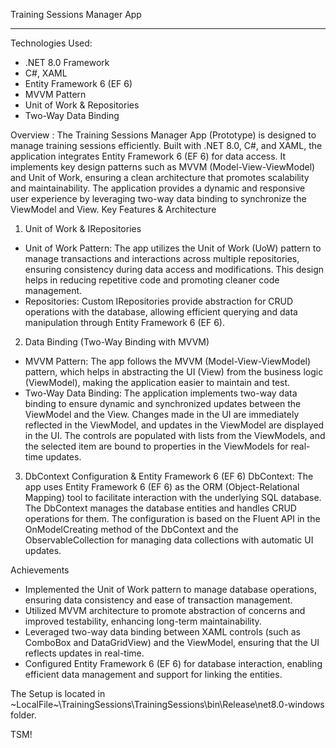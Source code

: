 Training Sessions Manager App

*****************************************
Technologies Used:
 - .NET 8.0 Framework      
 - C#, XAML      
 - Entity Framework 6 (EF 6)     
 - MVVM Pattern      
 - Unit of Work & Repositories      
 - Two-Way Data Binding

Overview :
The Training Sessions Manager App (Prototype) is designed to manage training sessions efficiently. Built with .NET 8.0, C#, and XAML, the application integrates Entity Framework 6 (EF 6) for data access. It implements key design patterns such as MVVM (Model-View-ViewModel) and Unit of Work, ensuring a clean architecture that promotes scalability and maintainability. The application provides a dynamic and responsive user experience by leveraging two-way data binding to synchronize the ViewModel and View.
Key Features & Architecture

1. Unit of Work & IRepositories
 - Unit of Work Pattern: The app utilizes the Unit of Work (UoW) pattern to manage transactions and interactions across multiple repositories, ensuring consistency during data access and modifications. This design helps in reducing repetitive code and promoting cleaner code management.
 - Repositories: Custom IRepositories provide abstraction for CRUD operations with the database, allowing efficient querying and data manipulation through Entity Framework 6 (EF 6).

2. Data Binding (Two-Way Binding with MVVM)
  - MVVM Pattern: The app follows the MVVM (Model-View-ViewModel) pattern, which helps in abstracting the UI (View) from the business logic (ViewModel), making the application easier to maintain and test.
  - Two-Way Data Binding: The application implements two-way data binding to ensure dynamic and synchronized updates between the ViewModel and the View. Changes made in the UI are immediately reflected in the ViewModel, and updates in the ViewModel are displayed in the UI.
The controls are populated with lists from the ViewModels, and the selected item are bound to properties in the ViewModels for real-time updates.

3. DbContext Configuration & Entity Framework 6 (EF 6)
DbContext: The app uses Entity Framework 6 (EF 6) as the ORM (Object-Relational Mapping) tool to facilitate interaction with the underlying SQL database. The DbContext manages the database entities and handles CRUD operations for them. The configuration is based on the Fluent API in the OnModelCreating method of the DbContext and the ObservableCollection for managing data collections with automatic UI updates.

Achievements
  - Implemented the Unit of Work pattern to manage database operations, ensuring data consistency and ease of transaction management.
  - Utilized MVVM architecture to promote abstraction of concerns and improved testability, enhancing long-term maintainability.
  - Leveraged two-way data binding between XAML controls (such as ComboBox and DataGridView) and the ViewModel, ensuring that the UI reflects updates in real-time.
  - Configured Entity Framework 6 (EF 6) for database interaction, enabling efficient data management and support for linking the entities.

The Setup is located in ~LocalFile~\TrainingSessions\TrainingSessions\bin\Release\net8.0-windows folder.

TSM!
